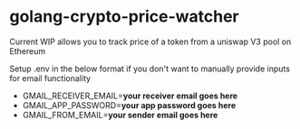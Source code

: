 # golang-crypto-price-watcher

Current WIP allows you to track price of a token from a uniswap V3 pool on Ethereum

Setup .env in the below format if you don't want to manually provide inputs for email functionality

- GMAIL_RECEIVER_EMAIL=**your receiver email goes here**
- GMAIL_APP_PASSWORD=**your app password goes here**
- GMAIL_FROM_EMAIL=**your sender email goes here**

